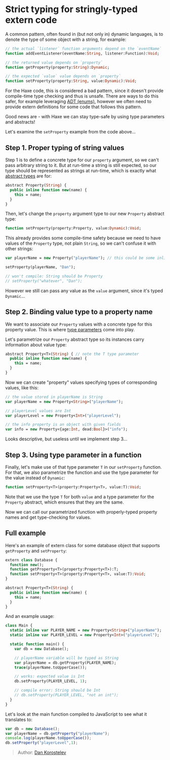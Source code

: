 [tags]: / "abstract-type,type-params,extern"

# Strict typing for stringly-typed extern code

A common pattern, often found in (but not only in) dynamic languages, is to denote the type of some object
with a string, for example:

```haxe
// the actual `listener` function arguments depend on the `eventName`
function addEventListener(eventName:String, listener:Function):Void;

// the returned value depends on `property`
function getProperty(property:String):Dynamic;

// the expected `value` value depends on `property`
function setProperty(property:String, value:Dynamic):Void;
```

For the Haxe code, this is considered a bad pattern, since it doesn't provide compile-time type checking and thus is unsafe.
There are ways to do this safer, for example leveraging [ADT (enums)](http://haxe.org/manual/types-enum-instance.html),
however we often need to provide extern definitions for some code that follows this pattern.

Good news are - with Haxe we can stay type-safe by using type parameters and abstracts!

Let's examine the `setProperty` example from the code above...


## Step 1. Proper typing of string values

Step 1 is to define a concrete type for our `property` argument, so we can't pass arbitrary string to it.
But at run-time a string is still expected, so our type should be represented as strings at run-time, which is
exactly what [abstract types](http://haxe.org/manual/types-abstract.html) are for:

```haxe
abstract Property(String) {
  public inline function new(name) {
    this = name;
  }
}
```

Then, let's change the `property` argument type to our new `Property` abstract type:

```haxe
function setProperty(property:Property, value:Dynamic):Void;
```

This already provides some compile-time safety because we need to have values of the `Property` type,
not plain `String`, so we can't confuse it with other strings:

```haxe
var playerName = new Property("playerName"); // this could be some inlined constant

setProperty(playerName, "Dan");

// won't compile: String should be Property
// setProperty("whatever", "Dan");
```

However we still can pass any value as the `value` argument, since it's typed `Dynamic`...


## Step 2. Binding value type to a property name

We want to associate our `Property` values with a concrete type for this property value.
This is where [type parameters](http://haxe.org/manual/type-system-type-parameters.html) come into play.

Let's parametrize our `Property` abstract type so its instances carry information about value type:

```haxe
abstract Property<T>(String) { // note the T type parameter
  public inline function new(name) {
    this = name;
  }
}
```

Now we can create "property" values specifying types of corresponding values, like this:

```haxe
// the value stored in playerName is String
var playerName = new Property<String>("playerName");

// playerLevel values are Int
var playerLevel = new Property<Int>("playerLevel");

// the info property is an object with given fields
var info = new Property<{age:Int, dead:Bool}>("info");
```

Looks descriptive, but useless until we implement step 3...


## Step 3. Using type parameter in a function

Finally, let's make use of that type parameter `T` in our `setProperty` function.
For that, we also parametrize the function and use the type parameter for the value instead of `Dynamic`:

```haxe
function setProperty<T>(property:Property<T>, value:T):Void;
```

Note that we use the type `T` for both `value` and a type parameter for the `Property` abstract, which
ensures that they are the same.

Now we can call our parametrized function with properly-typed property names and get type-checking for values.

## Full example

Here's an example of extern class for some database object that supports `getProperty` and `setProperty`:

```haxe
extern class Database {
  function new();
  function getProperty<T>(property:Property<T>):T;
  function setProperty<T>(property:Property<T>, value:T):Void;
}

abstract Property<T>(String) {
  public inline function new(name) {
    this = name;
  }
}
```

And an example usage:

```haxe
class Main {
  static inline var PLAYER_NAME = new Property<String>("playerName");
  static inline var PLAYER_LEVEL = new Property<Int>("playerLevel");

  static function main() {
    var db = new Database();

    // playerName variable will be typed as String
    var playerName = db.getProperty(PLAYER_NAME);
    trace(playerName.toUpperCase());

    // works: expected value is Int
    db.setProperty(PLAYER_LEVEL, 1);

    // compile error: String should be Int
    // db.setProperty(PLAYER_LEVEL, "not an int");
  }
}
```

Let's look at the main function compiled to JavaScript to see what it translates to:

```js
var db = new Database();
var playerName = db.getProperty("playerName");
console.log(playerName.toUpperCase());
db.setProperty("playerLevel",1);
```

> Author: [Dan Korostelev](https://github.com/nadako)

